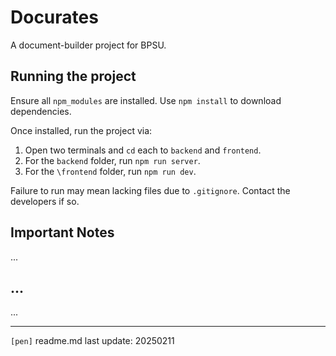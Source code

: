 # Docurates
A document-builder project for BPSU.

## Running the project

Ensure all `npm_modules` are installed. Use `npm install` to download dependencies.

Once installed, run the project via:
1. Open two terminals and `cd` each to `backend` and `frontend`.
2. For the `backend` folder, run `npm run server`.
3. For the `\frontend` folder, run `npm run dev`.

Failure to run may mean lacking files due to `.gitignore`. Contact the developers if so.

## Important Notes

...

## ...

...

---

`[pen]` readme.md last update: 20250211